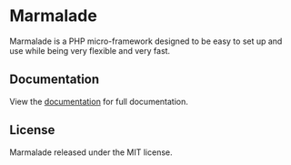 # Marmalade
Marmalade is a PHP micro-framework designed to be easy to set up and use while being very flexible and very fast.

## Documentation
View the [documentation](Documentation.pdf) for full documentation.

## License
Marmalade released under the MIT license.